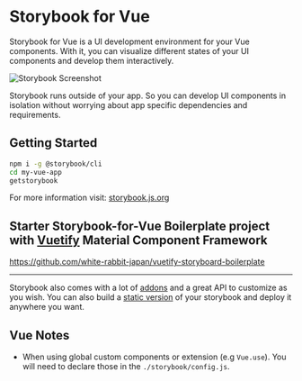 # Storybook for Vue

Storybook for Vue is a UI development environment for your Vue components.
With it, you can visualize different states of your UI components and develop them interactively.

![Storybook Screenshot](https://github.com/storybooks/storybook/blob/master/app/vue/docs/demo.gif)

Storybook runs outside of your app.
So you can develop UI components in isolation without worrying about app specific dependencies and requirements.

## Getting Started

```sh
npm i -g @storybook/cli
cd my-vue-app
getstorybook
```

For more information visit: [storybook.js.org](https://storybook.js.org)

## Starter Storybook-for-Vue Boilerplate project with [Vuetify](https://github.com/vuetifyjs/vuetify) Material Component Framework
<https://github.com/white-rabbit-japan/vuetify-storyboard-boilerplate>

* * *

Storybook also comes with a lot of [addons](https://storybook.js.org/addons/introduction) and a great API to customize as you wish.
You can also build a [static version](https://storybook.js.org/basics/exporting-storybook) of your storybook and deploy it anywhere you want.

## Vue Notes

-   When using global custom components or extension (e.g `Vue.use`). You will need to declare those in the `./storybook/config.js`.
